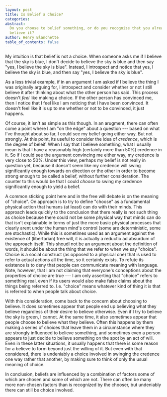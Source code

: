 ```yaml
---
layout: post
title: Is Belief a Choice?
categories:
abstract:
  Do you choose to belief something, or do you recognize that you already
  believe it?
author: Henry Blanchette
table_of_contents: false
---
```


My intuition is that belief is not a choice. When someone asks me if I believe
that the sky is blue, I don't decide to believe the sky is blue and then say
"yes, I believe the sky is blue". Instead, I introspect and notice that yes, I
believe the sky is blue, and then say "yes, I believe the sky is blue".

As a less trivial example, if in an argument I am asked if I believe the thing I
was originally arguing for, I introspect and consider whether or not I still
believe it after thinking about what the other person has said. This process
doesn't _feel_ like making a choice. If the other person has convinced me, then
I notice that I feel like I am noticing that I have been convinced. It doesn't
feel like it is up to me whether or not to be convinced, it just happens.

Of course, it isn't as simple as this though. In an arugment, there can often
come a point where I am "on the edge" about a question --- based on what I've
thought about so far, I could see my belief going either way. But not strongly.
At this point, its useful to consider the idea of _credence_, which is the
degree of beleif. When I say that I believe something, what I usually mean is
that I have a reasonably high (certainly more than 50%) credence in it. So if I
could see the argument convincing me either way, my credence is very close to
50%. Under this view, perhaps my belief is not really in question yet, because
it doesn't seem like my credence will swing significantly enough towards on
direction or the other in order to become strong enough to be called a belief,
without further consideration. The counter to this would be that I could
_choose_ to swing my credence significantly enough to yield a belief.

A common sticking point here and in the free will debate is on the meaning of
"choice". On approach is to try to define "choose" as a fundamental physical
action that humans (at least) can do with their minds. This approach leads
quickly to the conclusion that there really is not such thing as choice because
there could not be some physical way that minds can do that isn't explainable in
terms of just the more basic physical processes that clearly arent under the
human mind's control (some are deterministic, some are stochastic). While this
is sometimes used as an argument against the existence of (libertarian) free
will, it is actually a reductio ad absurdum of the approach itself. This shoudl
not be an argument about the definition of words, it should be about the thing
that we refer to when we say "choice". Choice is a social construct (as opposed
to a physical one) that is used to refer to actual actions all the time, so it
certainly exists. To refute its existence is to deny that people can communicate
meaning with language. Note, however, that I am not claiming that everyone's
conceptions about the properties of choice are true --- I am only asserting that
"choice" refers to something real, even if its users would also make false
claims about the things being referred to. I.e. "choice" means whatever kind of
thing it is that is referred to when people talk about choice.

With this consideration, come back to the concern about choosing to believe. It
does sometimes appear that people end up believing what they believe regardless
of their desire to believe otherwise. Even if I try to believe the sky is green,
I cannot. At the same time, it also sometimes appear that people choose to
believe what they believe. Often this happens by them making a series of choices
that leave them in a circumstance where they are strongly influenced to believe
something, and sometimes even a person appears to just decide to believe
something on the spot by an act of will. Even in these latter situations, it
usually happens that there is some reason for a believe to form beyond just the
willing of it. But even with that considered, there is undeniably a choice
involved in swinging the credence one way rather that another, by making sure to
think of only the usual meaning of choice.

In conclusion, beliefs are influenced by a combination of factors some of which
are chosen and some of which are not. There can often be many more non-chosen
factors than is recognized by the chooser, but undeniably there can still be
choice involved.
